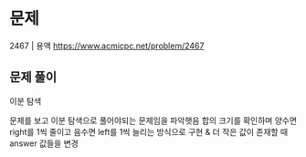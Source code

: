 # 문제

2467 | 용액
https://www.acmicpc.net/problem/2467

## 문제 풀이

이분 탐색

문제를 보고 이분 탐색으로 풀어야되는 문제임을 파악햇음
합의 크기를 확인하며 양수면 right를 1씩 줄이고 음수면 left를 1씩 늘리는 방식으로 구현 & 더 작은 값이 존재할 때 answer 값들을 변경
